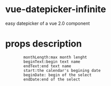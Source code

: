 # vue-datepicker-infinite
easy datepicker of a vue 2.0 component

# props description
			monthLength:max month lenght
			beginText:begin text name
			endText:end text name
			start:the calendar's begining date
			beginDate: begin of the select
			endDate:end of the select
